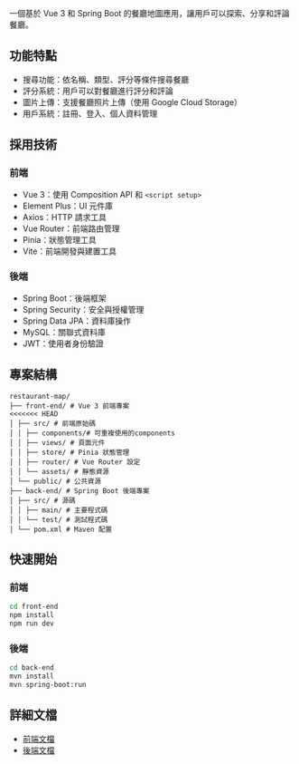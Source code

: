 
一個基於 Vue 3 和 Spring Boot 的餐廳地圖應用，讓用戶可以探索、分享和評論餐廳。

## 功能特點
-  搜尋功能：依名稱、類型、評分等條件搜尋餐廳
-  評分系統：用戶可以對餐廳進行評分和評論
-  圖片上傳：支援餐廳照片上傳（使用 Google Cloud Storage）
-  用戶系統：註冊、登入、個人資料管理

## 採用技術

### 前端
- Vue 3：使用 Composition API 和 `<script setup>`
- Element Plus：UI 元件庫
- Axios：HTTP  請求工具
- Vue Router：前端路由管理
- Pinia：狀態管理工具
- Vite：前端開發與建置工具

### 後端
- Spring Boot：後端框架
- Spring Security：安全與授權管理
- Spring Data JPA：資料庫操作
- MySQL：關聯式資料庫
- JWT：使用者身份驗證

## 專案結構

```plaintext
restaurant-map/
├── front-end/ # Vue 3 前端專案
<<<<<<< HEAD
│ ├── src/ # 前端原始碼
│ │ ├── components/# 可重複使用的components
│ │ ├── views/ # 頁面元件
│ │ ├── store/ # Pinia 狀態管理
│ │ ├── router/ # Vue Router 設定
│ │ └── assets/ # 靜態資源
│ └── public/ # 公共資源
├── back-end/ # Spring Boot 後端專案
│ ├── src/ # 源碼
│ │ ├── main/ # 主要程式碼
│ │ └── test/ # 測試程式碼
│ └── pom.xml # Maven 配置
```


## 快速開始

### 前端
```bash
cd front-end
npm install
npm run dev
```

### 後端
```bash
cd back-end
mvn install
mvn spring-boot:run
```


## 詳細文檔
- [前端文檔](./front-end/README.md)
- [後端文檔](./back-end/README.md)





